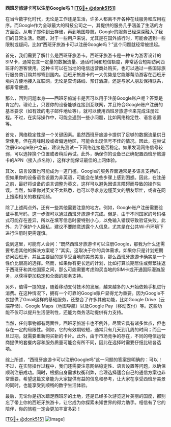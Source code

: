 **西班牙旅游卡可以注册Google吗？[[TG💪+ @donk5151](https://t.me/s/donk5151)]**

在当今数字化时代，无论是工作还是生活，许多人都离不开各种在线服务和应用程序。而Google作为全球最大的科技公司之一，其提供的服务几乎涵盖了生活的方方面面。从电子邮件到云存储，再到地图导航，Google的服务已经深深融入了我们的日常生活。然而，对于一些用户来说，尤其是在国外旅行时，可能会遇到一些限制或疑问，比如“西班牙旅游卡可以注册Google吗？”这个问题就经常被提起。

首先，我们需要了解什么是西班牙旅游卡。西班牙旅游卡是一种专为游客设计的SIM卡，通常包含一定量的数据流量、通话时间和短信额度，非常适合短期访问西班牙的游客使用。这种卡可以在当地的电信运营商处购买，也可以通过一些国际旅行服务商订购并邮寄到国内。西班牙旅游卡的一大优势是它能够帮助游客在西班牙境内方便地接入互联网，无论是查询路线、预订酒店，还是与家人朋友保持联系，都非常便捷。

那么，回到问题本身——西班牙旅游卡是否可以用于注册Google账户呢？答案是肯定的。理论上，只要你的设备能够连接到互联网，并且符合Google账户注册的基本要求（如有效的电子邮件地址等），就可以使用西班牙旅游卡来完成注册过程。不过，在实际操作中，可能会遇到一些小问题，比如网络稳定性、语言设置等。

首先，网络稳定性是一个关键因素。虽然西班牙旅游卡提供了足够的数据流量供日常使用，但在高峰时段或者偏远地区，可能会出现信号不佳的情况。因此，在尝试注册Google账户之前，建议先测试一下网络连接是否稳定。如果发现网络信号较弱，可以选择换个位置或者稍后再试。此外，确保你的设备已正确配置西班牙旅游卡的APN（接入点名称），这样才能保证最佳的上网体验。

其次，语言设置也可能成为一道门槛。Google的服务界面通常是多语言支持的，但如果你的设备语言设置为非英语，可能会在某些步骤上感到困惑。因此，在注册之前，最好将设备的语言调整为英文，这样可以避免因语言障碍而导致的操作失误。当然，如果你对英文不太熟悉，也可以寻求身边懂英文的朋友帮忙，或者在网上搜索相关的教程视频。

除了上述两点外，还有一些其他需要注意的地方。例如，Google账户注册需要验证手机号码，这一步骤可以通过西班牙旅游卡完成。但是，由于不同国家的号码格式可能存在差异，所以在填写信息时要特别小心，以免输入错误导致验证失败。此外，为了保护个人隐私，建议不要随意透露个人信息，尤其是在公共Wi-Fi环境下进行注册时更需谨慎。

说到这里，可能有人会问：“既然西班牙旅游卡可以注册Google，那我为什么还需要考虑其他的解决方案呢？”其实，这取决于你的具体需求。如果你只是计划短期访问西班牙，并且主要目的是享受当地的美景美食，那么西班牙旅游卡确实是一个性价比很高的选择。然而，如果你有更长远的计划，比如打算长期居住或频繁往返于西班牙和其他国家之间，那么可能需要考虑购买当地的SIM卡或开通国际漫游服务，以获得更加稳定和全面的服务支持。

另外，值得一提的是，随着移动支付技术的发展，越来越多的人开始依赖手机进行消费。在这种情况下，拥有一个可靠的Google账户显得尤为重要。因为Google不仅提供了Gmail这样的基础服务，还整合了许多其他功能，比如Google Drive（云端存储）、Google Maps（地图导航）以及Google Pay（移动支付）等。这些功能不仅可以提升生活便利性，还能为商务活动提供有力支持。

当然，任何事物都有两面性，西班牙旅游卡也不例外。尽管它具有诸多优点，但也存在一定的局限性。例如，它的有效期较短，通常只有几天到几周的时间；而且一旦过期，就需要重新购买新的卡片。此外，由于市场竞争的存在，不同的电信运营商提供的套餐内容和服务质量可能会有所不同，因此在选择时需要仔细比较各选项。

综上所述，“西班牙旅游卡可以注册Google吗”这一问题的答案是明确的：可以！不过，在实际操作过程中，我们还需要注意网络稳定性、语言设置等问题，以确保顺利注册成功。同时，根据自身需求权衡利弊，合理选择适合自己的通信方案也非常重要。希望这篇文章能为大家提供有益的信息和参考，让大家在享受西班牙美景的同时，也能享受到顺畅的数字生活体验。

最后，无论你是初次踏足西班牙的土地，还是已经多次游览这片美丽的国度，都别忘了带上你的西班牙旅游卡，让它成为你探索未知世界的得力助手。相信有了它的陪伴，你的旅程一定会更加丰富多彩！

[[TG💪+ @donk5151](https://t.me/s/donk5151) ![Image](https://i.postimg.cc/rwNCRYN7/Snipaste-2025-04-30-17-27-05.png)]